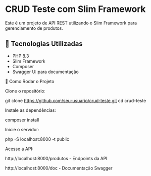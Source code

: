 # CRUD Teste com Slim Framework

Este é um projeto de API REST utilizando o Slim Framework para gerenciamento de produtos.

## 🚀 Tecnologias Utilizadas
- PHP 8.3
- Slim Framework
- Composer
- Swagger UI para documentação

📌 Como Rodar o Projeto

Clone o repositório:

git clone https://github.com/seu-usuario/crud-teste.git
cd crud-teste

Instale as dependências:

composer install

Inicie o servidor:

php -S localhost:8000 -t public

Acesse a API:

http://localhost:8000/produtos - Endpoints da API

http://localhost:8000/doc - Documentação Swagger
